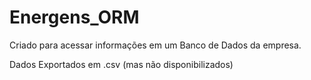 # Energens_ORM

Criado para acessar informações em um Banco de Dados da empresa.

Dados Exportados em .csv (mas não disponibilizados)
